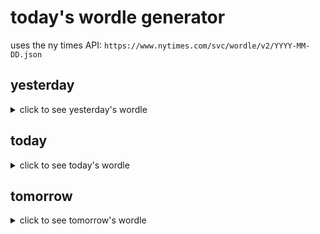 # today's wordle generator

uses the ny times API: `https://www.nytimes.com/svc/wordle/v2/YYYY-MM-DD.json`

## yesterday

<details>
    <summary>click to see yesterday's wordle</summary>

    wound

</details>

## today

<details>
    <summary>click to see today's wordle</summary>

    beard

</details>

## tomorrow

<details>
    <summary>click to see tomorrow's wordle</summary>

    forum

</details>
